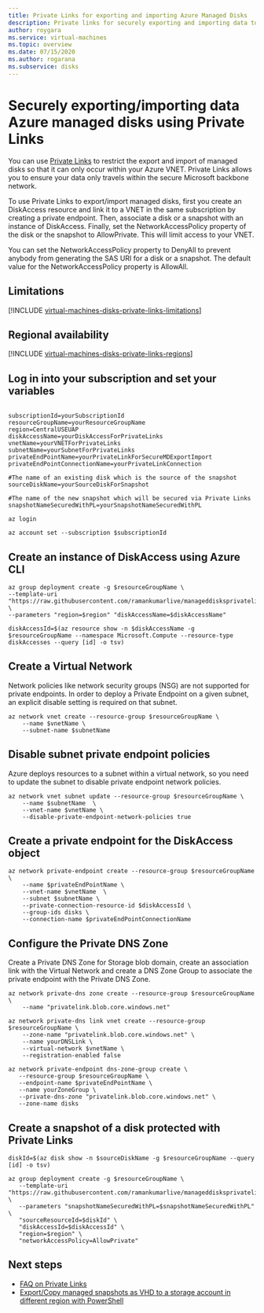 ```yaml
---
title: Private Links for exporting and importing Azure Managed Disks 
description: Private links for securely exporting and importing data to Azure Managed Disks
author: roygara
ms.service: virtual-machines
ms.topic: overview
ms.date: 07/15/2020
ms.author: rogarana
ms.subservice: disks
---
```


# Securely exporting/importing data Azure managed disks using Private Links

You can use [Private Links](../../../articles/private-link/private-link-overview.md) to restrict the export and import of managed disks so that it can only occur within your Azure VNET. Private Links allows you to ensure your data only travels within the secure Microsoft backbone network. 

To use Private Links to export/import managed disks, first you create an DiskAccess resource and link it to a VNET in the same subscription by creating a private endpoint. Then, associate a disk or a snapshot with an instance of DiskAccess. Finally, set the NetworkAccessPolicy property of the disk or the snapshot to AllowPrivate. This will limit access to your VNET. 

You can set the NetworkAccessPolicy property to DenyAll to prevent anybody from generating the SAS URI for a disk or a snapshot. The default value for the NetworkAccessPolicy property is AllowAll.

## Limitations

[!INCLUDE [virtual-machines-disks-private-links-limitations](../../../includes/virtual-machines-disks-private-links-limitations.md)]

## Regional availability

[!INCLUDE [virtual-machines-disks-private-links-regions](../../../includes/virtual-machines-disks-private-links-regions.md)]

## Log in into your subscription and set your variables

```azurecli-interactive

subscriptionId=yourSubscriptionId
resourceGroupName=yourResourceGroupName
region=CentralUSEUAP
diskAccessName=yourDiskAccessForPrivateLinks
vnetName=yourVNETForPrivateLinks
subnetName=yourSubnetForPrivateLinks
privateEndPointName=yourPrivateLinkForSecureMDExportImport
privateEndPointConnectionName=yourPrivateLinkConnection

#The name of an existing disk which is the source of the snapshot
sourceDiskName=yourSourceDiskForSnapshot

#The name of the new snapshot which will be secured via Private Links
snapshotNameSecuredWithPL=yourSnapshotNameSecuredWithPL

az login

az account set --subscription $subscriptionId

```

## Create an instance of DiskAccess using Azure CLI
```azurecli-interactive
az group deployment create -g $resourceGroupName \
--template-uri "https://raw.githubusercontent.com/ramankumarlive/manageddisksprivatelinks/master/CreateDiskAccess.json" \
--parameters "region=$region" "diskAccessName=$diskAccessName"

diskAccessId=$(az resource show -n $diskAccessName -g $resourceGroupName --namespace Microsoft.Compute --resource-type diskAccesses --query [id] -o tsv)
```

## Create a Virtual Network

Network policies like network security groups (NSG) are not supported for private endpoints. In order to deploy a Private Endpoint on a given subnet, an explicit disable setting is required on that subnet. 

```azurecli-interactive
az network vnet create --resource-group $resourceGroupName \
    --name $vnetName \
    --subnet-name $subnetName
```
## Disable subnet private endpoint policies

Azure deploys resources to a subnet within a virtual network, so you need to update the subnet to disable private endpoint network policies. 

```azurecli-interactive
az network vnet subnet update --resource-group $resourceGroupName \
    --name $subnetName  \
    --vnet-name $vnetName \
    --disable-private-endpoint-network-policies true
```
## Create a private endpoint for the DiskAccess object

```azurecli-interactive
az network private-endpoint create --resource-group $resourceGroupName \
    --name $privateEndPointName \
    --vnet-name $vnetName  \
    --subnet $subnetName \
    --private-connection-resource-id $diskAccessId \
    --group-ids disks \
    --connection-name $privateEndPointConnectionName
```

## Configure the Private DNS Zone

Create a Private DNS Zone for Storage blob domain, create an association link with the Virtual Network
and create a DNS Zone Group to associate the private endpoint with the Private DNS Zone. 

```azurecli-interactive
az network private-dns zone create --resource-group $resourceGroupName \ 
    --name "privatelink.blob.core.windows.net"

az network private-dns link vnet create --resource-group $resourceGroupName \
    --zone-name "privatelink.blob.core.windows.net" \
    --name yourDNSLink \
    --virtual-network $vnetName \
    --registration-enabled false 

az network private-endpoint dns-zone-group create \
   --resource-group $resourceGroupName \
   --endpoint-name $privateEndPointName \
   --name yourZoneGroup \
   --private-dns-zone "privatelink.blob.core.windows.net" \
   --zone-name disks
```
## Create a snapshot of a disk protected with Private Links
   ```cli
   diskId=$(az disk show -n $sourceDiskName -g $resourceGroupName --query [id] -o tsv)
   
   az group deployment create -g $resourceGroupName \
      --template-uri "https://raw.githubusercontent.com/ramankumarlive/manageddisksprivatelinks/master/CreateSnapshotWithExportViaPrivateLink.json" \
      --parameters "snapshotNameSecuredWithPL=$snapshotNameSecuredWithPL" \
      "sourceResourceId=$diskId" \
      "diskAccessId=$diskAccessId" \
      "region=$region" \
      "networkAccessPolicy=AllowPrivate" 
```

## Next steps

- [FAQ on Private Links](faq-for-disks.md#private-links-for-securely-exporting-and-importing-managed-disks)
- [Export/Copy managed snapshots as VHD to a storage account in different region with PowerShell](../scripts/virtual-machines-windows-powershell-sample-copy-snapshot-to-storage-account.md)